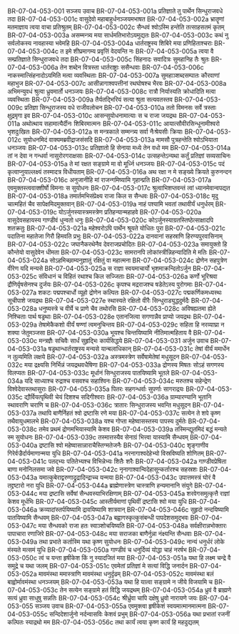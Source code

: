 BR-07-04-053-001  सञ्जय उवाच
BR-07-04-053-001a प्रतिज्ञाते तु पार्थेन सिन्धुराजवधे तदा
BR-07-04-053-001c वासुदेवो महाबाहुर्धनञ्जयमभाषत
BR-07-04-053-002a भ्रातॄणां मतमाज्ञाय त्वया वाचा प्रतिश्रुतम्
BR-07-04-053-002c सैन्धवं श्वोऽस्मि हन्तेति तत्साहसतमं कृतम्
BR-07-04-053-003a असम्मन्त्र्य मया सार्धमतिभारोऽयमुद्यतः
BR-07-04-053-003c कथं नु सर्वलोकस्य नावहास्या भवेमहि
BR-07-04-053-004a धार्तराष्ट्रस्य शिबिरे मया प्रणिहिताश्चराः
BR-07-04-053-004c त इमे शीघ्रमागम्य प्रवृत्तिं वेदयन्ति नः
BR-07-04-053-005a त्वया वै सम्प्रतिज्ञाते सिन्धुराजवधे तदा
BR-07-04-053-005c सिंहनादः सवादित्रः सुमहानिह तैः श्रुतः
BR-07-04-053-006a तेन शब्देन वित्रस्ता धार्तराष्ट्राः ससैन्धवाः
BR-07-04-053-006c नाकस्मात्सिंहनादोऽयमिति मत्वा व्यवस्थिताः
BR-07-04-053-007a सुमहाञ्शब्दसम्पातः कौरवाणां महाभुज
BR-07-04-053-007c आसीन्नागाश्वपत्तीनां रथघोषश्च भैरवः
BR-07-04-053-008a अभिमन्युवधं श्रुत्वा ध्रुवमार्तो धनञ्जयः
BR-07-04-053-008c रात्रौ निर्यास्यति क्रोधादिति मत्वा व्यवस्थिताः
BR-07-04-053-009a तैर्यतद्भिरियं सत्या श्रुता सत्यवतस्तव
BR-07-04-053-009c प्रतिज्ञा सिन्धुराजस्य वधे राजीवलोचन
BR-07-04-053-010a ततो विमनसः सर्वे त्रस्ताः क्षुद्रमृगा इव
BR-07-04-053-010c आसन्सुयोधनामात्याः स च राजा जयद्रथः
BR-07-04-053-011a अथोत्थाय सहामात्यैर्दीनः शिबिरमात्मनः
BR-07-04-053-011c आयात्सौवीरसिन्धूनामीश्वरो भृशदुःखितः
BR-07-04-053-012a स मन्त्रकाले सम्मन्त्र्य सर्वा नैःश्रेयसीः क्रियाः
BR-07-04-053-012c सुयोधनमिदं वाक्यमब्रवीद्राजसंसदि
BR-07-04-053-013a मामसौ पुत्रहन्तेति श्वोऽभियाता धनञ्जयः
BR-07-04-053-013c प्रतिज्ञातो हि सेनाया मध्ये तेन वधो मम
BR-07-04-053-014a तां न देवा न गन्धर्वा नासुरोरगराक्षसाः
BR-07-04-053-014c उत्सहन्तेऽन्यथा कर्तुं प्रतिज्ञां सव्यसाचिनः
BR-07-04-053-015a ते मां रक्षत सङ्ग्रामे मा वो मूर्ध्नि धनञ्जयः
BR-07-04-053-015c पदं कृत्वाप्नुयाल्लक्ष्यं तस्मादत्र विधीयताम्
BR-07-04-053-016a अथ रक्षा न मे सङ्ख्ये क्रियते कुरुनन्दन
BR-07-04-053-016c अनुजानीहि मां राजन्गमिष्यामि गृहान्प्रति
BR-07-04-053-017a एवमुक्तस्त्ववाक्शीर्षो विमनाः स सुयोधनः
BR-07-04-053-017c श्रुत्वाभिशप्तवन्तं त्वां ध्यानमेवान्वपद्यत
BR-07-04-053-018a तमार्तमभिसंप्रेक्ष्य राजा किल स सैन्धवः
BR-07-04-053-018c मृदु चात्महितं चैव सापेक्षमिदमुक्तवान्
BR-07-04-053-019a नाहं पश्यामि भवतां तथावीर्यं धनुर्धरम्
BR-07-04-053-019c योऽर्जुनस्यास्त्रमस्त्रेण प्रतिहन्यान्महाहवे
BR-07-04-053-020a वासुदेवसहायस्य गाण्डीवं धुन्वतो धनुः
BR-07-04-053-020c कोऽर्जुनस्याग्रतस्तिष्ठेत्साक्षादपि शतक्रतुः
BR-07-04-053-021a महेश्वरोऽपि पार्थेन श्रूयते योधितः पुरा
BR-07-04-053-021c पदातिना महातेजा गिरौ हिमवति प्रभुः
BR-07-04-053-022a दानवानां सहस्राणि हिरण्यपुरवासिनाम्
BR-07-04-053-022c जघानैकरथेनैव देवराजप्रचोदितः
BR-07-04-053-023a समायुक्तो हि कौन्तेयो वासुदेवेन धीमता
BR-07-04-053-023c सामरानपि लोकांस्त्रीन्निहन्यादिति मे मतिः
BR-07-04-053-024a सोऽहमिच्छाम्यनुज्ञातुं रक्षितुं वा महात्मना
BR-07-04-053-024c द्रोणेन सहपुत्रेण वीरेण यदि मन्यसे
BR-07-04-053-025a स राज्ञा स्वयमाचार्यो भृशमाक्रन्दितोऽर्जुन
BR-07-04-053-025c संविधानं च विहितं रथाश्च किल सज्जिताः
BR-07-04-053-026a कर्णो भूरिश्रवा द्रौणिर्वृषसेनश्च दुर्जयः
BR-07-04-053-026c कृपश्च मद्रराजश्च षडेतेऽस्य पुरोगमाः
BR-07-04-053-027a शकटः पद्मपश्चार्धो व्यूहो द्रोणेन कल्पितः
BR-07-04-053-027c पद्मकर्णिकमध्यस्थः सूचीपाशे जयद्रथः
BR-07-04-053-027e स्थास्यते रक्षितो वीरैः सिन्धुराड्युद्धदुर्मदैः
BR-07-04-053-028a धनुष्यस्त्रे च वीर्ये च प्राणे चैव तथोरसि
BR-07-04-053-028c अविषह्यतमा ह्येते निश्चिताः पार्थ षड्रथाः
BR-07-04-053-028e एतानजित्वा सगणान्नैव प्राप्यो जयद्रथः
BR-07-04-053-029a तेषामेकैकशो वीर्यं षण्णां त्वमनुचिन्तय
BR-07-04-053-029c सहिता हि नरव्याघ्रा न शक्या जेतुमञ्जसा
BR-07-04-053-030a भूयश्च चिन्तयिष्यामि नीतिमात्महिताय वै
BR-07-04-053-030c मन्त्रज्ञैः सचिवैः सार्धं सुहृद्भिः कार्यसिद्धये
BR-07-04-053-031  अर्जुन उवाच
BR-07-04-053-031a षड्रथान्धार्तराष्ट्रस्य मन्यसे यान्बलाधिकान्
BR-07-04-053-031c तेषां वीर्यं ममार्धेन न तुल्यमिति लक्षये
BR-07-04-053-032a अस्त्रमस्त्रेण सर्वेषामेतेषां मधुसूदन
BR-07-04-053-032c मया द्रक्ष्यसि निर्भिन्नं जयद्रथवधैषिणा
BR-07-04-053-033a द्रोणस्य मिषतः सोऽहं सगणस्य विलप्यतः
BR-07-04-053-033c मूर्धानं सिन्धुराजस्य पातयिष्यामि भूतले
BR-07-04-053-034a यदि साध्याश्च रुद्राश्च वसवश्च सहाश्विनः
BR-07-04-053-034c मरुतश्च सहेन्द्रेण विश्वेदेवास्तथासुराः
BR-07-04-053-035a पितरः सहगन्धर्वाः सुपर्णाः सागराद्रयः
BR-07-04-053-035c द्यौर्वियत्पृथिवी चेयं दिशश्च सदिगीश्वराः
BR-07-04-053-036a ग्राम्यारण्यानि भूतानि स्थावराणि चराणि च
BR-07-04-053-036c त्रातारः सिन्धुराजस्य भवन्ति मधुसूदन
BR-07-04-053-037a तथापि बाणैर्निहतं श्वो द्रष्टासि रणे मया
BR-07-04-053-037c सत्येन ते शपे कृष्ण तथैवायुधमालभे
BR-07-04-053-038a यश्च गोप्ता महेष्वासस्तस्य पापस्य दुर्मतेः
BR-07-04-053-038c तमेव प्रथमं द्रोणमभियास्यामि केशव
BR-07-04-053-039a तस्मिन्द्यूतमिदं बद्धं मन्यते स्म सुयोधनः
BR-07-04-053-039c तस्मात्तस्यैव सेनाग्रं भित्त्वा यास्यामि सैन्धवम्
BR-07-04-053-040a द्रष्टासि श्वो महेष्वासान्नाराचैस्तिग्मतेजनैः
BR-07-04-053-040c शृङ्गाणीव गिरेर्वज्रैर्दार्यमाणान्मया युधि
BR-07-04-053-041a नरनागाश्वदेहेभ्यो विस्रविष्यति शोणितम्
BR-07-04-053-041c पतद्भ्यः पतितेभ्यश्च विभिन्नेभ्यः शितैः शरैः
BR-07-04-053-042a गाण्डीवप्रेषिता बाणा मनोनिलसमा जवे
BR-07-04-053-042c नृनागाश्वान्विदेहासून्कर्तारश्च सहस्रशः
BR-07-04-053-043a यमात्कुबेराद्वरुणाद्रुद्रादिन्द्राच्च यन्मया
BR-07-04-053-043c उपात्तमस्त्रं घोरं वै तद्द्रष्टारो नरा युधि
BR-07-04-053-044a ब्राह्मेणास्त्रेण चास्त्राणि हन्यमानानि संयुगे
BR-07-04-053-044c मया द्रष्टासि सर्वेषां सैन्धवस्याभिरक्षिणाम्
BR-07-04-053-045a शरवेगसमुत्कृत्तै राज्ञां केशव मूर्धभिः
BR-07-04-053-045c आस्तीर्यमाणां पृथिवीं द्रष्टासि श्वो मया युधि
BR-07-04-053-046a क्रव्यादांस्तर्पयिष्यामि द्रावयिष्यामि शात्रवान्
BR-07-04-053-046c सुहृदो नन्दयिष्यामि पातयिष्यामि सैन्धवम्
BR-07-04-053-047a बह्वागस्कृत्कुसंबन्धी पापदेशसमुद्भवः
BR-07-04-053-047c मया सैन्धवको राजा हतः स्वाञ्शोचयिष्यति
BR-07-04-053-048a सर्वक्षीरान्नभोक्तारः पापाचारा रणाजिरे
BR-07-04-053-048c मया सराजका बाणैर्नुन्ना नंक्ष्यन्ति सैन्धवाः
BR-07-04-053-049a तथा प्रभाते कर्तास्मि यथा कृष्ण सुयोधनः
BR-07-04-053-049c नान्यं धनुर्धरं लोके मंस्यते मत्समं युधि
BR-07-04-053-050a गाण्डीवं च धनुर्दिव्यं योद्धा चाहं नरर्षभ
BR-07-04-053-050c त्वं च यन्ता हृषीकेश किं नु स्यादजितं मया
BR-07-04-053-051a यथा हि लक्ष्म चन्द्रे वै समुद्रे च यथा जलम्
BR-07-04-053-051c एवमेतां प्रतिज्ञां मे सत्यां विद्धि जनार्दन
BR-07-04-053-052a मावमंस्था ममास्त्राणि मावमंस्था धनुर्दृढम्
BR-07-04-053-052c मावमंस्था बलं बाह्वोर्मावमंस्था धनञ्जयम्
BR-07-04-053-053a यथा हि यात्वा सङ्ग्रामे न जीये विजयामि च
BR-07-04-053-053c तेन सत्येन सङ्ग्रामे हतं विद्धि जयद्रथम्
BR-07-04-053-054a ध्रुवं वै ब्राह्मणे सत्यं ध्रुवा साधुषु सन्नतिः
BR-07-04-053-054c श्रीर्ध्रुवा चापि दक्षेषु ध्रुवो नारायणे जयः
BR-07-04-053-055  सञ्जय उवाच
BR-07-04-053-055a एवमुक्त्वा हृषीकेशं स्वयमात्मानमात्मना
BR-07-04-053-055c सन्दिदेशार्जुनो नर्दन्वासविः केशवं प्रभुम्
BR-07-04-053-056a यथा प्रभातां रजनीं कल्पितः स्याद्रथो मम
BR-07-04-053-056c तथा कार्यं त्वया कृष्ण कार्यं हि महदुद्यतम्

